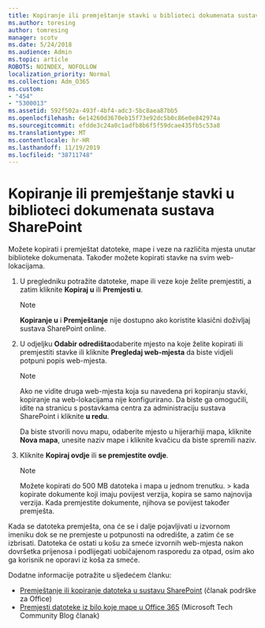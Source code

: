 ```yaml
---
title: Kopiranje ili premještanje stavki u biblioteci dokumenata sustava SharePoint
ms.author: toresing
author: tomresing
manager: scotv
ms.date: 5/24/2018
ms.audience: Admin
ms.topic: article
ROBOTS: NOINDEX, NOFOLLOW
localization_priority: Normal
ms.collection: Adm_O365
ms.custom:
- "454"
- "5300013"
ms.assetid: 592f502a-493f-4bf4-adc3-5bc8aea87bb5
ms.openlocfilehash: 6e14260d3670eb15f73e92dc5b0c86e0e842974a
ms.sourcegitcommit: efdde3c24a0c1adfb8b6f5f59dcae435fb5c53a8
ms.translationtype: MT
ms.contentlocale: hr-HR
ms.lasthandoff: 11/19/2019
ms.locfileid: "38711748"
---
```

# <a name="copy-or-move-items-in-a-sharepoint-document-library"></a>Kopiranje ili premještanje stavki u biblioteci dokumenata sustava SharePoint

Možete kopirati i premještat datoteke, mape i veze na različita mjesta unutar biblioteke dokumenata. Također možete kopirati stavke na svim web-lokacijama. 
  
1. U pregledniku potražite datoteke, mape ili veze koje želite premjestiti, a zatim kliknite **Kopiraj u** ili **Premjesti u**.

    > [!NOTE]
    > **Kopiranje u** i **Premještanje** nije dostupno ako koristite klasični doživljaj sustava SharePoint online.
  
2. U odjeljku **Odabir odredišta**odaberite mjesto na koje želite kopirati ili premjestiti stavke ili kliknite **Pregledaj web-mjesta** da biste vidjeli potpuni popis web-mjesta.

    > [!NOTE]
    > Ako ne vidite druga web-mjesta koja su navedena pri kopiranju stavki, kopiranje na web-lokacijama nije konfigurirano. Da biste ga omogućili, idite na stranicu s postavkama centra za administraciju sustava SharePoint i kliknite **u redu**.
  
    Da biste stvorili novu mapu, odaberite mjesto u hijerarhiji mapa, kliknite **Nova mapa**, unesite naziv mape i kliknite kvačicu da biste spremili naziv.

3. Kliknite **Kopiraj ovdje** ili **se premjestite ovdje**.

    > [!NOTE]
    > Možete kopirati do 500 MB datoteka i mapa u jednom trenutku. > kada kopirate dokumente koji imaju povijest verzija, kopira se samo najnovija verzija. Kada premjestite dokumente, njihova se povijest također premješta.
  
 Kada se datoteka premješta, ona će se i dalje pojavljivati u izvornom imeniku dok se ne premjeste u potpunosti na odredište, a zatim će se izbrisati. Datoteka će ostati u košu za smeće izvornih web-mjesta nakon dovršetka prijenosa i podlijegati uobičajenom rasporedu za otpad, osim ako ga korisnik ne oporavi iz koša za smeće.

Dodatne informacije potražite u sljedećem članku:

 - [Premještanje ili kopiranje datoteka u sustavu SharePoint](https://support.office.com/article/move-or-copy-files-in-sharepoint-00e2f483-4df3-46be-a861-1f5f0c1a87bc) (članak podrške za Office)
 - [Premjesti datoteke iz bilo koje mape u Office 365](https://techcommunity.microsoft.com/t5/Microsoft-SharePoint-Blog/Now-move-files-anywhere-in-Office-365-SharePoint-and-OneDrive/ba-p/146973) (Microsoft Tech Community Blog članak)  
